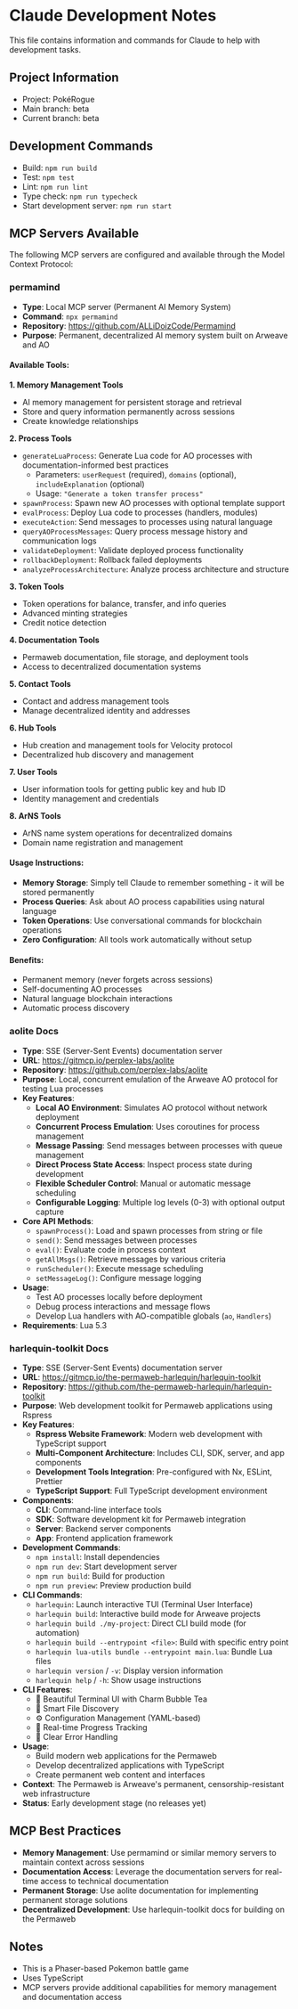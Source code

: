 # Claude Development Notes

This file contains information and commands for Claude to help with development tasks.

## Project Information
- Project: PokéRogue
- Main branch: beta
- Current branch: beta

## Development Commands
- Build: `npm run build`
- Test: `npm test`
- Lint: `npm run lint`
- Type check: `npm run typecheck`
- Start development server: `npm run start`

## MCP Servers Available
The following MCP servers are configured and available through the Model Context Protocol:

### permamind
- **Type**: Local MCP server (Permanent AI Memory System)
- **Command**: `npx permamind`
- **Repository**: https://github.com/ALLiDoizCode/Permamind
- **Purpose**: Permanent, decentralized AI memory system built on Arweave and AO

#### Available Tools:

**1. Memory Management Tools**
- AI memory management for persistent storage and retrieval
- Store and query information permanently across sessions
- Create knowledge relationships

**2. Process Tools**
- `generateLuaProcess`: Generate Lua code for AO processes with documentation-informed best practices
  - Parameters: `userRequest` (required), `domains` (optional), `includeExplanation` (optional)
  - Usage: `"Generate a token transfer process"`
- `spawnProcess`: Spawn new AO processes with optional template support
- `evalProcess`: Deploy Lua code to processes (handlers, modules)
- `executeAction`: Send messages to processes using natural language
- `queryAOProcessMessages`: Query process message history and communication logs
- `validateDeployment`: Validate deployed process functionality
- `rollbackDeployment`: Rollback failed deployments
- `analyzeProcessArchitecture`: Analyze process architecture and structure

**3. Token Tools**
- Token operations for balance, transfer, and info queries
- Advanced minting strategies
- Credit notice detection

**4. Documentation Tools**
- Permaweb documentation, file storage, and deployment tools
- Access to decentralized documentation systems

**5. Contact Tools**
- Contact and address management tools
- Manage decentralized identity and addresses

**6. Hub Tools**
- Hub creation and management tools for Velocity protocol
- Decentralized hub discovery and management

**7. User Tools**
- User information tools for getting public key and hub ID
- Identity management and credentials

**8. ArNS Tools**
- ArNS name system operations for decentralized domains
- Domain name registration and management

#### Usage Instructions:
- **Memory Storage**: Simply tell Claude to remember something - it will be stored permanently
- **Process Queries**: Ask about AO process capabilities using natural language
- **Token Operations**: Use conversational commands for blockchain operations
- **Zero Configuration**: All tools work automatically without setup

#### Benefits:
- Permanent memory (never forgets across sessions)
- Self-documenting AO processes
- Natural language blockchain interactions
- Automatic process discovery

### aolite Docs  
- **Type**: SSE (Server-Sent Events) documentation server
- **URL**: https://gitmcp.io/perplex-labs/aolite
- **Repository**: https://github.com/perplex-labs/aolite
- **Purpose**: Local, concurrent emulation of the Arweave AO protocol for testing Lua processes
- **Key Features**:
  - **Local AO Environment**: Simulates AO protocol without network deployment
  - **Concurrent Process Emulation**: Uses coroutines for process management
  - **Message Passing**: Send messages between processes with queue management
  - **Direct Process State Access**: Inspect process state during development
  - **Flexible Scheduler Control**: Manual or automatic message scheduling
  - **Configurable Logging**: Multiple log levels (0-3) with optional output capture
- **Core API Methods**:
  - `spawnProcess()`: Load and spawn processes from string or file
  - `send()`: Send messages between processes
  - `eval()`: Evaluate code in process context
  - `getAllMsgs()`: Retrieve messages by various criteria
  - `runScheduler()`: Execute message scheduling
  - `setMessageLog()`: Configure message logging
- **Usage**: 
  - Test AO processes locally before deployment
  - Debug process interactions and message flows
  - Develop Lua handlers with AO-compatible globals (`ao`, `Handlers`)
- **Requirements**: Lua 5.3

### harlequin-toolkit Docs
- **Type**: SSE (Server-Sent Events) documentation server  
- **URL**: https://gitmcp.io/the-permaweb-harlequin/harlequin-toolkit
- **Repository**: https://github.com/the-permaweb-harlequin/harlequin-toolkit
- **Purpose**: Web development toolkit for Permaweb applications using Rspress
- **Key Features**:
  - **Rspress Website Framework**: Modern web development with TypeScript support
  - **Multi-Component Architecture**: Includes CLI, SDK, server, and app components
  - **Development Tools Integration**: Pre-configured with Nx, ESLint, Prettier
  - **TypeScript Support**: Full TypeScript development environment
- **Components**:
  - **CLI**: Command-line interface tools
  - **SDK**: Software development kit for Permaweb integration
  - **Server**: Backend server components
  - **App**: Frontend application framework
- **Development Commands**:
  - `npm install`: Install dependencies
  - `npm run dev`: Start development server
  - `npm run build`: Build for production
  - `npm run preview`: Preview production build
- **CLI Commands**:
  - `harlequin`: Launch interactive TUI (Terminal User Interface)
  - `harlequin build`: Interactive build mode for Arweave projects
  - `harlequin build ./my-project`: Direct CLI build mode (for automation)
  - `harlequin build --entrypoint <file>`: Build with specific entry point
  - `harlequin lua-utils bundle --entrypoint main.lua`: Bundle Lua files
  - `harlequin version` / `-v`: Display version information
  - `harlequin help` / `-h`: Show usage instructions
- **CLI Features**:
  - 🎨 Beautiful Terminal UI with Charm Bubble Tea
  - 📁 Smart File Discovery
  - ⚙️ Configuration Management (YAML-based)
  - 🚀 Real-time Progress Tracking
  - 🔧 Clear Error Handling
- **Usage**:
  - Build modern web applications for the Permaweb
  - Develop decentralized applications with TypeScript
  - Create permanent web content and interfaces
- **Context**: The Permaweb is Arweave's permanent, censorship-resistant web infrastructure
- **Status**: Early development stage (no releases yet)

## MCP Best Practices
- **Memory Management**: Use permamind or similar memory servers to maintain context across sessions
- **Documentation Access**: Leverage the documentation servers for real-time access to technical documentation
- **Permanent Storage**: Use aolite documentation for implementing permanent storage solutions
- **Decentralized Development**: Use harlequin-toolkit docs for building on the Permaweb

## Notes
- This is a Phaser-based Pokemon battle game
- Uses TypeScript
- MCP servers provide additional capabilities for memory management and documentation access